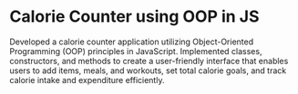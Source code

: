 # Calorie Counter using OOP in JS

Developed a calorie counter application utilizing Object-Oriented Programming (OOP) principles in JavaScript. Implemented classes, constructors, and methods to create a user-friendly interface that enables users to add items, meals, and workouts, set total calorie goals, and track calorie intake and expenditure efficiently.
